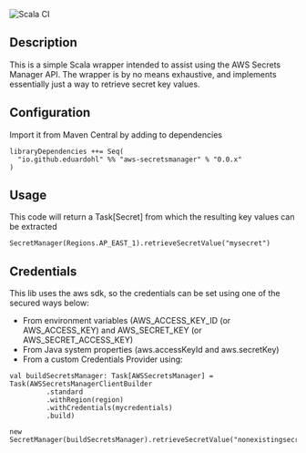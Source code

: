 ![Scala CI](https://github.com/eduardohl/aws-secretsmanager/workflows/Scala%20CI/badge.svg?branch=master)

## Description
This is a simple Scala wrapper intended to assist using the AWS Secrets Manager API.
The wrapper is by no means exhaustive, and implements essentially just a way to retrieve secret key values.

## Configuration
Import it from Maven Central by adding to dependencies
```
libraryDependencies ++= Seq(
  "io.github.eduardohl" %% "aws-secretsmanager" % "0.0.x"
)
```

## Usage
This code will return a Task[Secret] from which the resulting key values can be extracted
```
SecretManager(Regions.AP_EAST_1).retrieveSecretValue("mysecret")
```

## Credentials
This lib uses the aws sdk, so the credentials can be set using one of the secured ways below:
- From environment variables (AWS_ACCESS_KEY_ID (or AWS_ACCESS_KEY) and AWS_SECRET_KEY (or AWS_SECRET_ACCESS_KEY)
- From Java system properties (aws.accessKeyId and aws.secretKey)
- From a custom Credentials Provider using:

```  
val buildSecretsManager: Task[AWSSecretsManager] = Task(AWSSecretsManagerClientBuilder
         .standard
         .withRegion(region)
         .withCredentials(mycredentials)
         .build)
         
new SecretManager(buildSecretsManager).retrieveSecretValue("nonexistingsecret")
```